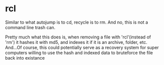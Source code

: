 rcl
===

Similar to what autojump is to cd, recycle is to rm.
And no, this is not a command line trash can.

Pretty much what this does is, when removing a file with 'rcl'(instead of 'rm') it hashes it with md5, and indexes it if it is an archive, folder, etc.
And...Of course, this could potentially serve as a recovery system for super computers willing to use the hash and indexed data to bruteforce the file back into existance
